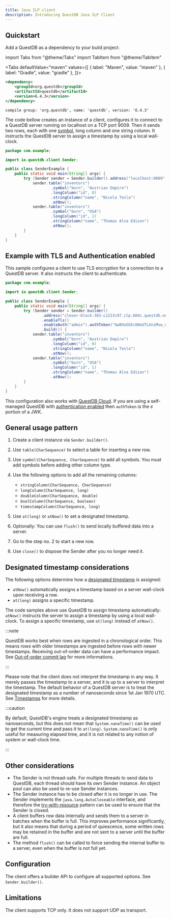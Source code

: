 ```yaml
---
title: Java ILP client
description: Introducing QuestDB Java ILP Client
---
```

## Quickstart
Add a QuestDB as a dependency to your build project:
<!-- prettier-ignore-start -->

import Tabs from "@theme/Tabs"
import TabItem from "@theme/TabItem"

<Tabs defaultValue="maven" values={[
{ label: "Maven", value: "maven" },
{ label: "Gradle", value: "gradle" },
]}>

<!-- prettier-ignore-end -->

<TabItem value="maven">

```xml
<dependency>
    <groupId>org.questdb</groupId>
    <artifactId>questdb</artifactId>
    <version>6.4.3</version>
</dependency>
```
</TabItem>

<TabItem value="gradle">

```text
compile group: 'org.questdb', name: 'questdb', version: '6.4.3'
```
</TabItem>

</Tabs>

The code bellow creates an instance of a client, configures it to connect to a QuestDB server running on localhost
on a TCP port 9009. Then it sends two rows, each with one [symbol](/docs/concept/symbol/), long column and one string column. It instructs the QuestDB 
server to assign a timestamp by using a local wall-clock.

```java
package com.example;

import io.questdb.client.Sender;

public class SenderExample {
    public static void main(String[] args) {
        try (Sender sender = Sender.builder().address("localhost:9009").build()) {
            sender.table("inventors")
                    .symbol("born", "Austrian Empire")
                    .longColumn("id", 0)
                    .stringColumn("name", "Nicola Tesla")
                    .atNow();
            sender.table("inventors")
                    .symbol("born", "USA")
                    .longColumn("id", 1)
                    .stringColumn("name", "Thomas Alva Edison")
                    .atNow();
        }
    }
}
```

## Example with TLS and Authentication enabled
This sample configures a client to use TLS encryption for a connection to a QuestDB server. It also instructs
the client to authenticate.  
```java
package com.example;

import io.questdb.client.Sender;

public class SenderExample {
    public static void main(String[] args) {
        try (Sender sender = Sender.builder()
                .address("clever-black-363-c1213c97.ilp.b04c.questdb.net:32074")
                .enableTls()
                .enableAuth("admin").authToken("GwBXoGG5c6NoUTLXnzMxw_uNiVa8PKobzx5EiuylMW0")
                .build()) {
            sender.table("inventors")
                    .symbol("born", "Austrian Empire")
                    .longColumn("id", 0)
                    .stringColumn("name", "Nicola Tesla")
                    .atNow();
            sender.table("inventors")
                    .symbol("born", "USA")
                    .longColumn("id", 1)
                    .stringColumn("name", "Thomas Alva Edison")
                    .atNow();
        }
    }
}
```
This configuration also works with [QuestDB Cloud](https://questdb.io/cloud/). If you are using a self-managed QuestDB
with [authentication enabled](/docs/reference/api/ilp/authenticate) then `authToken` is the `d` portion of a JWK. 

## General usage pattern
1. Create a client instance via `Sender.builder()`.
2. Use `table(CharSequence)` to select a table for inserting a new row.
3. Use `symbol(CharSequence, CharSequence)` to add all symbols. You must add symbols before adding other column type.
4. Use the following options to add all the remaining columns:
    * `stringColumn(CharSequence, CharSequence)`
    * `longColumn(CharSequence, long)`
    * `doubleColumn(CharSequence, double)`
    * `boolColumn(CharSequence, boolean)`
    * `timestampColumn(CharSequence, long)`

5. Use `at(long)` or `atNow()` to set a designated timestamp. 
6. Optionally: You can use `flush()` to send locally buffered data into a server.
7. Go to the step no. 2 to start a new row.
8. Use `close()` to dispose the Sender after you no longer need it.

## Designated timestamp considerations
The following options determine how a [designated timestamp](/docs/concept/designated-timestamp/) is assigned:

* `atNow()` automatically assigns a timestamp based on a server wall-clock upon receiving a row.
*  `at(long)` assigns a specific timestamp.

The code samples above use QuestDB to assign timestamp automatically: `atNow()` instructs the server to assign a timestamp by using a local wall-clock. 
To assign a specific timestamp, use `at(long)` instead of `atNow()`. 

:::note

QuestDB works best when rows are ingested in a chronological order. This means rows with older timestamps are ingested
before rows with newer timestamps. Receiving out-of-order data can have a performance impact.
See [Out-of-order commit lag](/docs/guides/out-of-order-commit-lag) for more informations.

:::

Please note that the client does not interpret the timestamp in any way. It merely passes the timestamp
to a server, and it is up to a server to interpret the timestamp. 
The default behavior of a QuestDB server is to treat the designated timestamp as a number of nanoseconds since 1st Jan 1970 UTC. See [Timestamps](/docs/develop/insert-data/#timestamps) for more details.   

:::caution


By default, QuestDB's engine treats a designated timestamp as nanoseconds, but this does not mean that `System.nanoTime()`  can be used to get the current time and pass it to `at(long)`. 
`System.nanoTime()` is only useful for measuring elapsed time,  and it is not related to any notion of system or wall-clock time.   

:::



## Other considerations
- The Sender is not thread-safe. For multiple threads to send data to QuestDB, each thread should have its own Sender instance.
An object pool can also be used to re-use Sender instances.
- The Sender instance has to be closed after it is no longer in use. The Sender implements the `java.lang.AutoCloseable`
interface, and therefore the [try-with-resource](https://docs.oracle.com/javase/tutorial/essential/exceptions/tryResourceClose.html) pattern can be used to ensure that the Sender is closed. 
- A client buffers row data internally and sends them to a server in batches when the buffer is full. This improves
performance significantly, but it also means that during a period of quiescence, some written
rows may be retained in the buffer and are not sent to a server until the buffer are full. 
- The method `flush()` can be called to force sending the internal buffer to a server, even when the buffer is not full yet.

  
## Configuration
The client offers a builder API to configure all supported options. See `Sender.builder()`.

## Limitations
The client supports TCP only. It does not support UDP as transport. 
